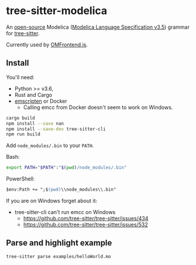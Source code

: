 # tree-sitter-modelica

An [open-source](OSMC-License.txt) Modelica
([Modelica Language Specification v3.5](https://specification.modelica.org/maint/3.5/MLS.html))
grammar for [tree-sitter](https://github.com/tree-sitter/tree-sitter).

Currently used by [OMFrontend.js](https://github.com/OpenModelica/OMFrontend.js).

## Install

You'll need:

  - Python >= v3.6,
  - Rust and Cargo
  - [emscripten](https://emscripten.org/index.html) or Docker
    - Calling emcc from Docker doesn't seem to work on Windows.

```bash
cargo build
npm install --save nan
npm install --save-dev tree-sitter-cli
npm run build
```

Add `node_modules/.bin` to your `PATH`.

Bash:
```bash
export PATH="$PATH":"$(pwd)/node_modules/.bin"
```

PowerShell:
```ps
$env:Path += ";$(pwd)\\node_modules\\.bin"
```

If you are on Windows forget about it:
  - tree-sitter-cli can't run emcc on Windows
    - https://github.com/tree-sitter/tree-sitter/issues/434
    - https://github.com/tree-sitter/tree-sitter/issues/532

## Parse and highlight example

```bash
tree-sitter parse examples/helloWorld.mo
```
